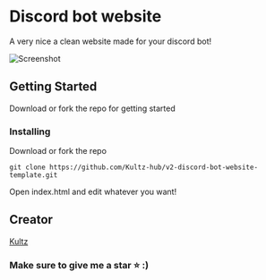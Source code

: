 # Discord bot website

A very nice a clean website made for your discord bot!

![Screenshot](https://media.discordapp.net/attachments/783040336745594902/793528630817980476/Over_view.gif)

## Getting Started

Download or fork the repo for getting started

### Installing

Download or fork the repo

```
git clone https://github.com/Kultz-hub/v2-discord-bot-website-template.git
```

Open index.html and edit whatever you want!

## Creator

[Kultz](https://discord.gg/xyKPare)

### Make sure to give me a star ⭐ :)
